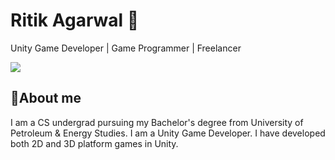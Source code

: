 # Ritik Agarwal 🙂

Unity Game Developer | Game Programmer | Freelancer

![](https://github-readme-stats.vercel.app/api?username=Ritik210&show_icons=true&line_height=30)

## 🧐About me

I am a CS undergrad pursuing my Bachelor's degree from University of Petroleum & Energy Studies. I am a Unity Game Developer. I have developed both 2D and 3D platform games in Unity.

<!--
**Ritik210/Ritik210** is a ✨ _special_ ✨ repository because its `README.md` (this file) appears on your GitHub profile.

Here are some ideas to get you started:

- 🔭 I’m currently working on ...
- 🌱 I’m currently learning ...
- 👯 I’m looking to collaborate on ...
- 🤔 I’m looking for help with ...
- 💬 Ask me about ...
- 📫 How to reach me: ...
- 😄 Pronouns: ...
- ⚡ Fun fact: ...
-->
